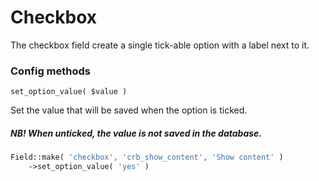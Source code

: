 # Checkbox

The checkbox field create a single tick-able option with a label next to it.

### Config methods

`set_option_value( $value )`

Set the value that will be saved when the option is ticked.

##### NB! When unticked, the value is not saved in the database.

```php
Field::make( 'checkbox', 'crb_show_content', 'Show content' )
	->set_option_value( 'yes' )
```